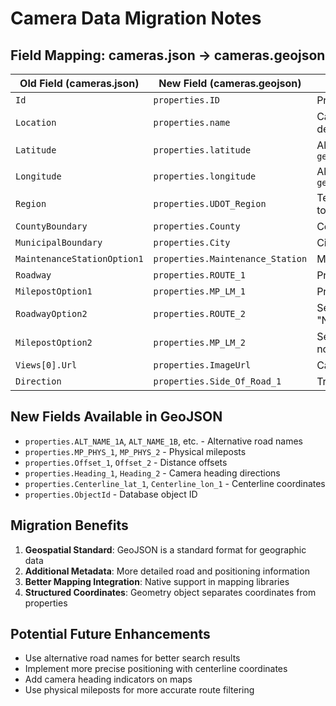 # Camera Data Migration Notes

## Field Mapping: cameras.json → cameras.geojson

| Old Field (cameras.json) | New Field (cameras.geojson) | Notes |
|---------------------------|------------------------------|-------|
| `Id` | `properties.ID` | Primary identifier |
| `Location` | `properties.name` | Camera description/location |
| `Latitude` | `properties.latitude` | Also in `geometry.coordinates[1]` |
| `Longitude` | `properties.longitude` | Also in `geometry.coordinates[0]` |
| `Region` | `properties.UDOT_Region` | Text format, converted to number |
| `CountyBoundary` | `properties.County` | County name |
| `MunicipalBoundary` | `properties.City` | City name |
| `MaintenanceStationOption1` | `properties.Maintenance_Station` | Maintenance station |
| `Roadway` | `properties.ROUTE_1` | Primary route |
| `MilepostOption1` | `properties.MP_LM_1` | Primary milepost |
| `RoadwayOption2` | `properties.ROUTE_2` | Secondary route (if not "NULL") |
| `MilepostOption2` | `properties.MP_LM_2` | Secondary milepost (if not "NULL") |
| `Views[0].Url` | `properties.ImageUrl` | Camera image URL |
| `Direction` | `properties.Side_Of_Road_1` | Traffic direction |

## New Fields Available in GeoJSON

- `properties.ALT_NAME_1A`, `ALT_NAME_1B`, etc. - Alternative road names
- `properties.MP_PHYS_1`, `MP_PHYS_2` - Physical mileposts
- `properties.Offset_1`, `Offset_2` - Distance offsets
- `properties.Heading_1`, `Heading_2` - Camera heading directions
- `properties.Centerline_lat_1`, `Centerline_lon_1` - Centerline coordinates
- `properties.ObjectId` - Database object ID

## Migration Benefits

1. **Geospatial Standard**: GeoJSON is a standard format for geographic data
2. **Additional Metadata**: More detailed road and positioning information
3. **Better Mapping Integration**: Native support in mapping libraries
4. **Structured Coordinates**: Geometry object separates coordinates from properties

## Potential Future Enhancements

- Use alternative road names for better search results
- Implement more precise positioning with centerline coordinates
- Add camera heading indicators on maps
- Use physical mileposts for more accurate route filtering
